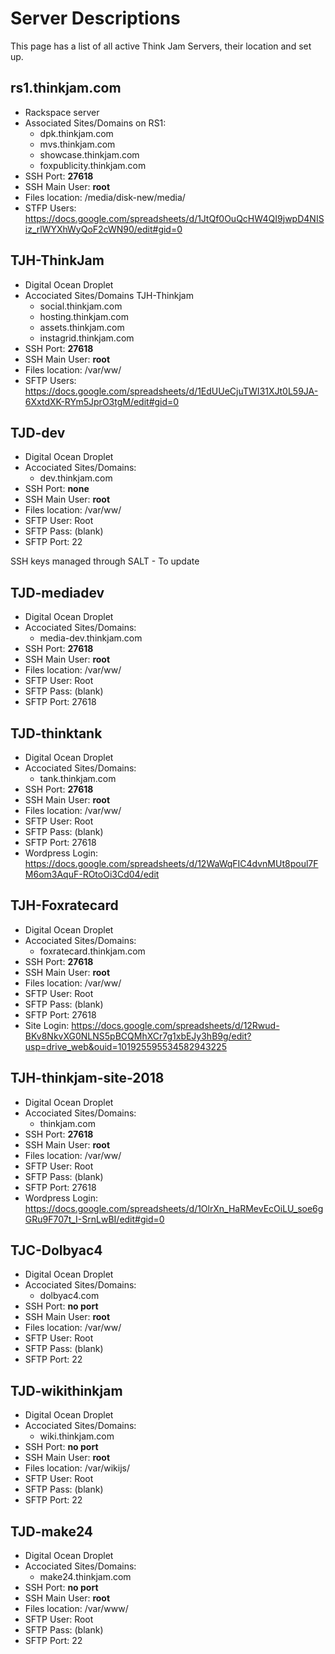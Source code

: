 <!-- TITLE: Server Descriptions -->
<!-- SUBTITLE: A quick summary of Server Descriptions -->

# Server Descriptions
This page has a list of all active Think Jam Servers, their location and set up.

## rs1.thinkjam.com
* Rackspace server
* Associated Sites/Domains on RS1:
	 * dpk.thinkjam.com
	 * mvs.thinkjam.com
	 * showcase.thinkjam.com
	 * foxpublicity.thinkjam.com
* SSH Port: **27618**
* SSH Main User: **root**
* Files location: /media/disk-new/media/
* STFP Users: https://docs.google.com/spreadsheets/d/1JtQf0OuQcHW4QI9jwpD4NISiz_rlWYXhWyQoF2cWN90/edit#gid=0

## TJH-ThinkJam
* Digital Ocean Droplet
* Accociated Sites/Domains TJH-Thinkjam 
  * social.thinkjam.com
  * hosting.thinkjam.com
  * assets.thinkjam.com
  * instagrid.thinkjam.com
* SSH Port: **27618**
* SSH Main User: **root**
* Files location: /var/ww/
* SFTP Users: https://docs.google.com/spreadsheets/d/1EdUUeCjuTWI31XJt0L59JA-6XxtdXK-RYm5JprO3tgM/edit#gid=0


## TJD-dev
* Digital Ocean Droplet
* Accociated Sites/Domains: 
  * dev.thinkjam.com
* SSH Port: **none**
* SSH Main User: **root**
* Files location: /var/ww/
* SFTP User: Root
* SFTP Pass: (blank)
* SFTP Port: 22

SSH keys managed through SALT - To update

## TJD-mediadev
* Digital Ocean Droplet
* Accociated Sites/Domains: 
  * media-dev.thinkjam.com
* SSH Port: **27618**
* SSH Main User: **root**
* Files location: /var/ww/
* SFTP User: Root
* SFTP Pass: (blank)
* SFTP Port: 27618

## TJD-thinktank
* Digital Ocean Droplet
* Accociated Sites/Domains: 
  * tank.thinkjam.com
* SSH Port: **27618**
* SSH Main User: **root**
* Files location: /var/ww/
* SFTP User: Root
* SFTP Pass: (blank)
* SFTP Port: 27618
* Wordpress Login: https://docs.google.com/spreadsheets/d/12WaWqFIC4dvnMUt8poul7FM6om3AquF-ROtoOi3Cd04/edit


## TJH-Foxratecard
* Digital Ocean Droplet
* Accociated Sites/Domains: 
  * foxratecard.thinkjam.com
* SSH Port: **27618**
* SSH Main User: **root**
* Files location: /var/ww/
* SFTP User: Root
* SFTP Pass: (blank)
* SFTP Port: 27618
* Site Login: https://docs.google.com/spreadsheets/d/12Rwud-BKv8NkvXG0NLNS5pBCQMhXCr7g1xbEJy3hB9g/edit?usp=drive_web&ouid=101925595534582943225

## TJH-thinkjam-site-2018
* Digital Ocean Droplet
* Accociated Sites/Domains: 
  * thinkjam.com
* SSH Port: **27618**
* SSH Main User: **root**
* Files location: /var/ww/
* SFTP User: Root
* SFTP Pass: (blank)
* SFTP Port: 27618
* Wordpress Login: https://docs.google.com/spreadsheets/d/1OlrXn_HaRMevEcOiLU_soe6gGRu9F707t_I-SrnLwBI/edit#gid=0

## TJC-Dolbyac4
* Digital Ocean Droplet
* Accociated Sites/Domains: 
  * dolbyac4.com
* SSH Port: **no port**
* SSH Main User: **root**
* Files location: /var/ww/
* SFTP User: Root
* SFTP Pass: (blank)
* SFTP Port: 22

## TJD-wikithinkjam
* Digital Ocean Droplet
* Accociated Sites/Domains: 
  * wiki.thinkjam.com
* SSH Port: **no port**
* SSH Main User: **root**
* Files location: /var/wikijs/
* SFTP User: Root
* SFTP Pass: (blank)
* SFTP Port: 22

## TJD-make24
* Digital Ocean Droplet
* Accociated Sites/Domains: 
  * make24.thinkjam.com
* SSH Port: **no port**
* SSH Main User: **root**
* Files location: /var/www/
* SFTP User: Root
* SFTP Pass: (blank)
* SFTP Port: 22





